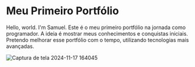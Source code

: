 # Meu Primeiro Portfólio

Hello, world. I'm Samuel. Este é o meu primeiro portfólio na jornada como programador. A ideia é mostrar meus conhecimentos e conquistas iniciais. Pretendo melhorar esse portfólio com o tempo, utilizando tecnologias mais avançadas.

![Captura de tela 2024-11-17 164045](https://github.com/user-attachments/assets/3e2188f6-f30d-4df5-ae20-5c1f4ac60b55)

